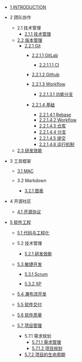   - [1 INTRODUCTION](/INTRODUCTION.md)
  - 2 团队协作
    - 2.1 技术管理
      - [2.1.1 技术管理](/团队协作/技术管理/技术管理.md)
    - [2.2 版本管理](/团队协作/版本管理/README.md)
      - [2.2.1 Git](/团队协作/版本管理/Git/README.md)
        - [2.2.1.1 GitLab](/团队协作/版本管理/Git/GitLab/README.md)
          - [2.2.1.1.1 CI](/团队协作/版本管理/Git/GitLab/CI.md)
        - [2.2.1.2 Github](/团队协作/版本管理/Git/Github/README.md)
          
        - [2.2.1.3 Workflow](/团队协作/版本管理/Git/Workflow/README.md)
          - [2.2.1.3.1 功能分支](/团队协作/版本管理/Git/Workflow/功能分支.md)
        - [2.2.1.4 基础](/团队协作/版本管理/Git/基础/README.md)
          - [2.2.1.4.1 Rebase](/团队协作/版本管理/Git/基础/Rebase.md)
          - [2.2.1.4.2 Workflow](/团队协作/版本管理/Git/基础/Workflow.md)
          - [2.2.1.4.3 仓库](/团队协作/版本管理/Git/基础/仓库.md)
          - [2.2.1.4.4 分支](/团队协作/版本管理/Git/基础/分支.md)
          - [2.2.1.4.5 提交](/团队协作/版本管理/Git/基础/提交.md)
          - [2.2.1.4.6 运行机制](/团队协作/版本管理/Git/基础/运行机制.md)
    - [2.3 研发效能](/团队协作/研发效能/README.md)
      
  - 3 工具框架
    - [3.1 MAC](/工具框架/MAC/README.md)
      
    - 3.2 Markdown
      - [3.2.1 图表](/工具框架/Markdown/图表.md)
  - 4 开源社区
    - [4.1 开源协议](/开源社区/开源协议.md)
  - [5 软件工程](/软件工程/README.md)
    - [5.1 代码与工程化](/软件工程/代码与工程化.md)
    - 5.2 技术管理
      - [5.2.1 研发效能](/软件工程/技术管理/研发效能/README.md)
        
    - [5.3 敏捷开发](/软件工程/敏捷开发/README.md)
      - [5.3.1 Scrum](/软件工程/敏捷开发/Scrum/README.md)
        
      - [5.3.2 XP](/软件工程/敏捷开发/XP/README.md)
        
    - [5.4 瀑布流开发](/软件工程/瀑布流开发/README.md)
      
    - [5.5 软件交付](/软件工程/软件交付/README.md)
      
    - [5.6 软件质量](/软件工程/软件质量/README.md)
      
    - [5.7 项目管理](/软件工程/项目管理/README.md)
      - 5.7.1 需求规划
        - [5.7.1.1 需求管理](/软件工程/项目管理/需求规划/需求管理.md)
        - [5.7.1.2 项目规划](/软件工程/项目管理/需求规划/项目规划.md)
      - [5.7.2 项目的生命周期](/软件工程/项目管理/项目的生命周期/README.md)
        